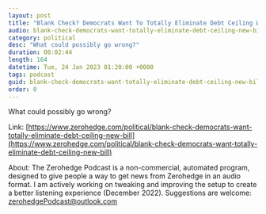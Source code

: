 ```yaml
---
layout: post
title: "Blank Check? Democrats Want To Totally Eliminate Debt Ceiling With New Bill"
audio: blank-check-democrats-want-totally-eliminate-debt-ceiling-new-bill-0
category: political
desc: "What could possibly go wrong?"
duration: 00:02:44
length: 164
datetime: Tue, 24 Jan 2023 01:20:00 +0000
tags: podcast
guid: blank-check-democrats-want-totally-eliminate-debt-ceiling-new-bill-0
order: 0
---
```

What could possibly go wrong?

Link: [https://www.zerohedge.com/political/blank-check-democrats-want-totally-eliminate-debt-ceiling-new-bill](https://www.zerohedge.com/political/blank-check-democrats-want-totally-eliminate-debt-ceiling-new-bill)

About: The Zerohedge Podcast is a non-commercial, automated program, designed to give people a way to get news from Zerohedge in an audio format.  I am actively working on tweaking and improving the setup to create a better listening experience (December 2022).  Suggestions are welcome: [zerohedgePodcast@outlook.com](mailto:zerohedgePodcast@outlook.com)
